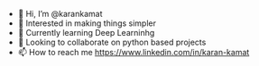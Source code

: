 - 👋 Hi, I’m @karankamat
- 👀 Interested in making things simpler
- 🌱 Currently learning Deep Learninhg
- 💞️ Looking to collaborate on python based projects
- 📫 How to reach me https://www.linkedin.com/in/karan-kamat
